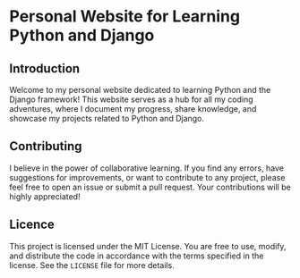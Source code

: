 # Personal Website for Learning Python and Django

## Introduction

Welcome to my personal website dedicated to learning Python and the Django framework! This website serves as a hub for all my coding adventures, where I document my progress, share knowledge, and showcase my projects related to Python and Django.

## Contributing
I believe in the power of collaborative learning. If you find any errors, have suggestions for improvements, or want to contribute to any project, please feel free to open an issue or submit a pull request. Your contributions will be highly appreciated!

## Licence
This project is licensed under the MIT License. You are free to use, modify, and distribute the code in accordance with the terms specified in the license. See the `LICENSE` file for more details.

